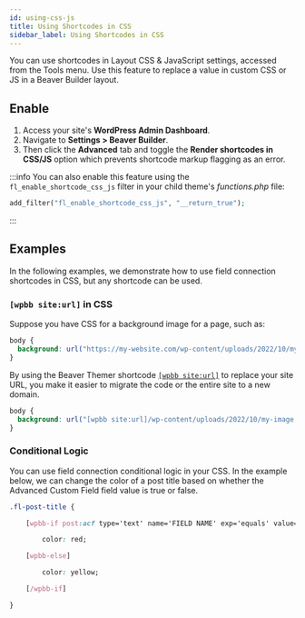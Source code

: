 ```yaml
---
id: using-css-js
title: Using Shortcodes in CSS
sidebar_label: Using Shortcodes in CSS
---
```


You can use shortcodes in Layout CSS & JavaScript settings, accessed from the Tools menu. Use this feature to replace a value in custom CSS or JS in a Beaver Builder layout.

## Enable

1. Access your site's **WordPress Admin Dashboard**.
2. Navigate to **Settings > Beaver Builder**.
3. Then click the **Advanced** tab and toggle the **Render shortcodes in CSS/JS** option which prevents shortcode markup flagging as an error.

:::info
You can also enable this feature using the `fl_enable_shortcode_css_js` filter in your child theme's _functions.php_ file:

```php
add_filter("fl_enable_shortcode_css_js", "__return_true");
```

:::

## Examples

In the following examples, we demonstrate how to use field connection shortcodes in CSS, but any shortcode can be used.

### `[wpbb site:url]` in CSS

Suppose you have CSS for a background image for a page, such as:

```css
body {
  background: url("https://my-website.com/wp-content/uploads/2022/10/my-image.jpg");
}
```

By using the Beaver Themer shortcode [`[wpbb site:url]`](/beaver-themer/field-connections/wordpress-data#site-url) to replace your site URL, you make it easier to migrate the code or the entire site to a new domain.

```css
body {
  background: url("[wpbb site:url]/wp-content/uploads/2022/10/my-image.jpg");
}
```

### Conditional Logic

You can use field connection conditional logic in your CSS. In the example below, we can change the color of a post title based on whether the Advanced Custom Field field value is true or false.

```css
.fl-post-title {

	[wpbb-if post:acf type='text' name='FIELD NAME' exp='equals' value='SOME VALUE']

		color: red;

	[wpbb-else]

		color: yellow;

	[/wpbb-if]

}
```
